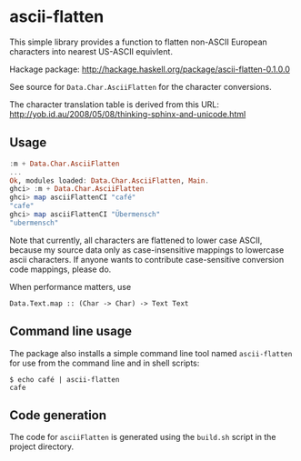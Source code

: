 # ascii-flatten

This simple library provides a function to flatten non-ASCII European
characters into nearest US-ASCII equivlent.

Hackage package: http://hackage.haskell.org/package/ascii-flatten-0.1.0.0

See source for `Data.Char.AsciiFlatten` for the character conversions.

The character translation table is derived from this URL:
http://yob.id.au/2008/05/08/thinking-sphinx-and-unicode.html

## Usage

```haskell
:m + Data.Char.AsciiFlatten
...
Ok, modules loaded: Data.Char.AsciiFlatten, Main.
ghci> :m + Data.Char.AsciiFlatten 
ghci> map asciiFlattenCI "café"
"cafe"
ghci> map asciiFlattenCI "Übermensch"
"ubermensch"
```

Note that currently, all characters are flattened to lower case ASCII, because
my source data only as case-insensitive mappings to lowercase ascii
characters. If anyone wants to contribute case-sensitive conversion code
mappings, please do.

When performance matters, use 

    Data.Text.map :: (Char -> Char) -> Text Text

## Command line usage

The package also installs a simple command line tool named `ascii-flatten` for
use from the command line and in shell scripts:

    $ echo café | ascii-flatten
    cafe


## Code generation

The code for `asciiFlatten` is generated using the `build.sh` script in the
project directory.

